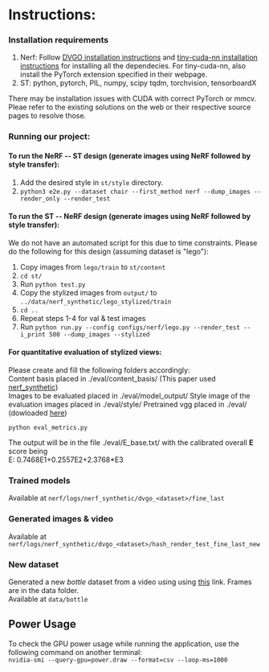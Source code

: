 # Instructions:

### Installation requirements
1. Nerf: Follow [DVGO installation instructions](https://github.com/sunset1995/DirectVoxGO/tree/main) and [tiny-cuda-nn installation instructions](https://github.com/NVlabs/tiny-cuda-nn/tree/master) for installing all the dependecies.
For tiny-cuda-nn, also install the PyTorch extension specified in their webpage.
2. ST: python, pytorch, PIL, numpy, scipy tqdm, torchvision, tensorboardX

There may be installation issues with CUDA with correct PyTorch or mmcv. Pleae refer to the existing solutions on the web or their respective source pages to resolve those.

### Running our project:

#### To run the NeRF -- ST design (generate images using NeRF followed by style transfer):
1. Add the desired style in ```st/style``` directory.
2. ```python3 e2e.py --dataset chair --first_method nerf --dump_images --render_only --render_test```

#### To run the ST -- NeRF design (generate images using NeRF followed by style transfer):

We do not have an automated script for this due to time constraints. Please do the following for this design (assuming dataset is "lego"):

1. Copy images from ```lego/train``` to ```st/content```
2. ```cd st/```
3. Run ```python test.py```
4. Copy the stylized images from ```output/``` to ```../data/nerf_synthetic/lego_stylized/train```
4. ```cd ..```
5. Repeat steps 1-4 for val & test images
6. Run ```python run.py --config configs/nerf/lego.py --render_test --i_print 500 --dump_images --stylized```

#### For quantitative evaluation of stylized views:

Please create and fill the following folders accordingly: <br>
Content basis placed in ./eval/content_basis/ (This paper used [nerf_synthetic](https://drive.google.com/drive/folders/128yBriW1IG_3NJ5Rp7APSTZsJqdJdfc1)) <br>
Images to be evaluated placed in ./eval/model_output/
Style image of the evaluation images placed in ./eval/style/
Pretrained vgg placed in ./eval/ (dowloaded [here](https://www.dropbox.com/s/xc78chba9ffs82a/vgg_conv.pth?e=1&dl=0))
```
python eval_metrics.py
```
The output will be in the file ./eval/E_base.txt/ with the calibrated overall <b>E</b> score being <br>
E: 0.7468E1+0.2557E2+2.3768*E3



### Trained models
Available at ```nerf/logs/nerf_synthetic/dvgo_<dataset>/fine_last```

### Generated images & video
Available at ```nerf/logs/nerf_synthetic/dvgo_<dataset>/hash_render_test_fine_last_new```

### New dataset
Generated a new *bottle* dataset from a video using using [this](https://github.com/NVlabs/instant-ngp/blob/master/docs/nerf_dataset_tips.md) link. Frames are in the data folder. <br>
Available at ```data/bottle```

<!-- 
## NeRF
The NeRF part is bason on [DirectVoxelGO](https://arxiv.org/pdf/2111.11215). The code used is mostly from [here](https://github.com/sunset1995/DirectVoxGO), with minor modifications. We refer to the term "vanilla" when we use the existing code without any modifications & "hash" when we use our modifications.

To run the NeRF part, follow the installation requirements specified [here](https://github.com/sunset1995/DirectVoxGO). Then use the following command in ```DVGO/```:

``` python run.py --config configs/nerf/chair.py --render_test --dump_images```

## Style Transfer
To be updated

## Outputs
All outputs are in the `logs` folder.
1. Lego (original synthetic dataset): Reproducing results for lego using DVGO code (vanilla)<br>
Testing psnr 34.67910163402557 (avg)<br>
Generated images & video are in `logs/nerf_synthetic/dvgo_lego/render_test_fine_last_new/`<br>
These images can be used for style transfer.<br>

https://github.com/diptyaroop/CS674_Spring24/assets/48976139/591e5120-f3fc-4a00-ad76-dcc8c12502d0

**Lego using NeRF (vanilla DVGO)**

2. Lego: Pipeline: Nerf (using DVGO), then Style transfer. <br>
Images & video after style transfer are in `logs/nerf_synthetic/lego_nerf_sty/`<br>

https://github.com/diptyaroop/CS674_Spring24/assets/48976139/6722d105-0011-4b41-812d-5246e7665549

**Lego using NeRF followed by ST**

3. Lego: Pipeline: Style transfer, then NeRF (using DVGO, vanilla). <br>
We first used style transfer on vanilla NeRF synthetic images. Then, we ran DVGO.<br>
Testing psnr 19.06837311387062 (avg)<br>
NeRF generated images & video are in `logs/nerf_synthetic/lego_sty_nerf/`<br>

https://github.com/diptyaroop/CS674_Spring24/assets/48976139/91a89e75-48d5-4204-a5a1-4f14ea87f8b9

**Lego using ST followed by NeRF**

4. Bottle (Generated. **Work in progress**): Checking how DVGO works on a new dataset<br>
Testing PSNR around 28. (Taking a few hours if the fine grid resolution is 160x160x160. Changed this to 128x128x128 to speed up. Now taking around an hour. Lower PSNR maybe due to this reason)<br>
Generated images & video are in `logs/nerf_synthetic/dvgo_bottle/render_test_fine_last_new/`<br>

## Scripts
1. Script to remove background from generated images. Images are generated using [this](https://github.com/NVlabs/instant-ngp/blob/master/docs/nerf_dataset_tips.md) link & colmap2NeRF.py
2. Script to generate train/val/test images & respective transforms.json file. Images & original transforms.json file generated using above link. -->

## Power Usage
To check the GPU power usage while running the application, use the following command on another terminal:<br>
`nvidia-smi --query-gpu=power.draw --format=csv --loop-ms=1000`

<!-- On NVIDIA RTX 3050 Laptop GPU, power usage is arounf 25W when the code is running. Multiply with total time
elapsed to get the total power usage. -->



